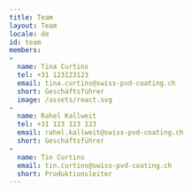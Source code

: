 ```yaml
---
title: Team
layout: Team
locale: de
id: team
members:
-
  name: Tina Curtins
  tel: +31 123123123
  email: tina.curtins@swiss-pvd-coating.ch
  short: Geschäftsführer
  image: /assets/react.svg
-
  name: Rahel Kallweit
  tel: +31 123 123 123
  email: rahel.kallweit@swiss-pvd-coating.ch
  short: Geschäftsführer
-
  name: Tin Curtins
  email: tin.curtins@swiss-pvd-coating.ch
  short: Produktionsleiter
---
```

